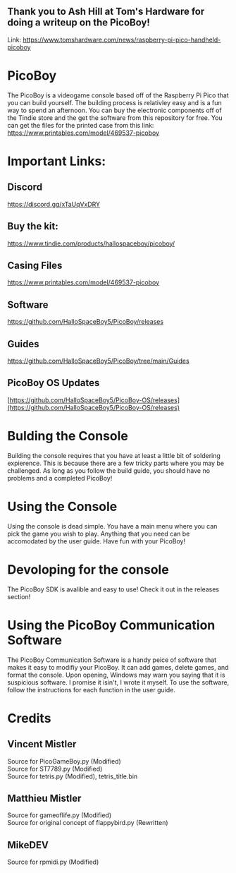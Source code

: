 ## Thank you to Ash Hill at Tom's Hardware for doing a writeup on the PicoBoy!
Link: https://www.tomshardware.com/news/raspberry-pi-pico-handheld-picoboy
# PicoBoy
The PicoBoy is a videogame console based off of the Raspberry Pi Pico that you can build yourself. The building process is relativley easy and is a fun way to spend an afternoon. You can buy the electronic components off of the Tindie store and the get the software from this repository for free. You can get the files for the printed case from this link: https://www.printables.com/model/469537-picoboy

# Important Links:
## Discord
https://discord.gg/xTaUqVxDRY
## Buy the kit: 
https://www.tindie.com/products/hallospaceboy/picoboy/
## Casing Files
https://www.printables.com/model/469537-picoboy
## Software
https://github.com/HalloSpaceBoy5/PicoBoy/releases
## Guides
https://github.com/HalloSpaceBoy5/PicoBoy/tree/main/Guides
## PicoBoy OS Updates
[https://github.com/HalloSpaceBoy5/PicoBoy-OS/releases](https://github.com/HalloSpaceBoy5/PicoBoy-OS/releases)

# Bulding the Console
Building the console requires that you have at least a little bit of soldering expierence. This is because there are a few tricky parts where you may be challenged. As long as you follow the build guide, you should have no problems and a completed PicoBoy!

# Using the Console
Using the console is dead simple. You have a main menu where you can pick the game you wish to play. Anything that you need can be accomodated by the user guide. Have fun with your PicoBoy!

# Devoloping for the console
The PicoBoy SDK is avalible and easy to use! Check it out in the releases section!

# Using the PicoBoy Communication Software
The PicoBoy Communication Software is a handy peice of software that makes it easy to modifiy your PicoBoy. It can add games, delete games, and format the console. Upon opening, Windows may warn you saying that it is suspicious software. I promise it isin't, I wrote it myself. To use the software, follow the instructions for each function in the user guide.

# Credits
## Vincent Mistler
Source for PicoGameBoy.py (Modified)\
Source for ST7789.py (Modified)\
Source for tetris.py (Modified), tetris_title.bin
## Matthieu Mistler
Source for gameoflife.py (Modified)\
Source for original concept of flappybird.py (Rewritten)
## MikeDEV
Source for rpmidi.py (Modified)

